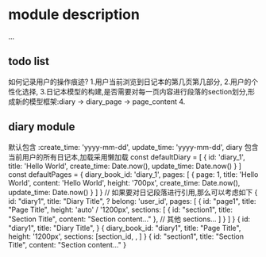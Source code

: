 # module description
...

## todo list
如何记录用户的操作痕迹?
1.用户当前浏览到日记本的第几页第几部分,
2.用户的个性化选择,
3.日记本模型的构建,是否需要对每一页内容进行段落的section划分,形成新的模型框架:diary -> diary_page -> page_content
4.

## diary module
默认包含 :create_time: 'yyyy-mm-dd', update_time: 'yyyy-mm-dd',
diary 包含当前用户的所有日记本,加载采用懒加载
const defaultDiary = [
  {
    id: 'diary_1',
    title: 'Hello World',
    create_time: Date.now(),
    update_time: Date.now()
  }
]
const defaultPages = {
  diary_book_id: 'diary_1',
  pages: [
    {
      page: 1,
      title: 'Hello World',
      content: 'Hello World',
      height: '700px',
      create_time: Date.now(),
      update_time: Date.now()
    }
  ]
}
// 如果要对日记段落进行引用,那么可以考虑如下
{
    id: "diary1",
    title: "Diary Title",
    ? belong: 'user_id',
    pages: [
        {
            id: "page1",
            title: "Page Title",
            height: 'auto' / '1200px',
            sections: [
                {
                    id: "section1",
                    title: "Section Title",
                    content: "Section content..."
                },
                // 其他 sections...
            ]
        }
    ]
}
{
    id: "diary1",
    title: "Diary Title",
}
{
    diary_book_id: "diary1",
    title: "Page Title",
    height: '1200px',
    sections: [section_id, , ]
}
{
    id: "section1",
    title: "Section Title",
    content: "Section content..."
}